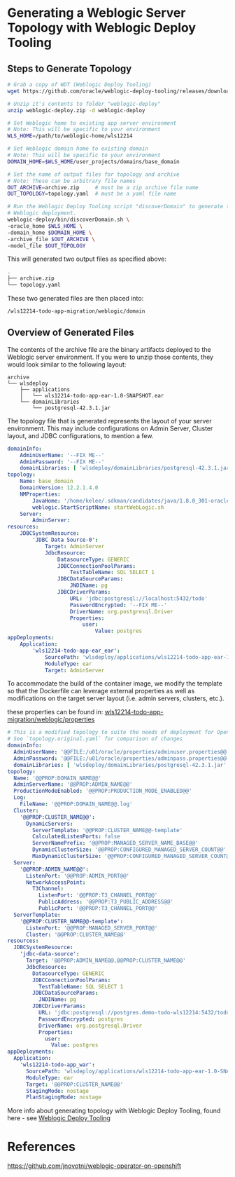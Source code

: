 # Generating a Weblogic Server Topology with Weblogic Deploy Tooling

## Steps to Generate Topology

```bash
# Grab a copy of WDT (Weblogic Deploy Tooling)
wget https://github.com/oracle/weblogic-deploy-tooling/releases/download/release-1.9.12/weblogic-deploy.zip

# Unzip it's contents to folder "weblogic-deploy"
unzip weblogic-deploy.zip -d weblogic-deploy  

# Set Weblogic home to existing app server environment 
# Note: This will be specific to your environment
WLS_HOME=/path/to/weblogic-home/wls12214

# Set Weblogic domain home to existing domain
# Note: This will be specific to your environment
DOMAIN_HOME=$WLS_HOME/user_projects/domains/base_domain

# Set the name of output files for topology and archive
# Note: These can be arbitrary file names
OUT_ARCHIVE=archive.zip     # must be a zip archive file name
OUT_TOPOLOGY=topology.yaml  # must be a yaml file name

# Run the Weblogic Deploy Tooling script "discoverDomain" to generate the topology of your existing
# Weblogic deployment.
weblogic-deploy/bin/discoverDomain.sh \
-oracle_home $WLS_HOME \
-domain_home $DOMAIN_HOME \
-archive_file $OUT_ARCHIVE \
-model_file $OUT_TOPOLOGY
```

This will generated two output files as specified above: 

```bash
.
├── archive.zip
└── topology.yaml
```

These two generated files are then placed into: 

```
/wls12214-todo-app-migration/weblogic/domain
```

## Overview of Generated Files

The contents of the archive file are the binary artifacts deployed to the Weblogic server environment. If you were to unzip those contents, they would look similar to the following layout: 

```
archive
└── wlsdeploy
    ├── applications
    │   └── wls12214-todo-app-ear-1.0-SNAPSHOT.ear
    └── domainLibraries
        └── postgresql-42.3.1.jar
```

The topology file that is generated represents the layout of your server environment. This may include configurations on Admin Server, Cluster layout, and JDBC configurations, to mention a few. 

```yaml
domainInfo:
    AdminUserName: '--FIX ME--'
    AdminPassword: '--FIX ME--'
    domainLibraries: [ 'wlsdeploy/domainLibraries/postgresql-42.3.1.jar' ]
topology:
    Name: base_domain
    DomainVersion: 12.2.1.4.0
    NMProperties:
        JavaHome: '/home/kelee/.sdkman/candidates/java/1.8.0_301-oracle'
        weblogic.StartScriptName: startWebLogic.sh
    Server:
        AdminServer:
resources:
    JDBCSystemResource:
        'JDBC Data Source-0':
            Target: AdminServer
            JdbcResource:
                DatasourceType: GENERIC
                JDBCConnectionPoolParams:
                    TestTableName: SQL SELECT 1
                JDBCDataSourceParams:
                    JNDIName: pg
                JDBCDriverParams:
                    URL: 'jdbc:postgresql://localhost:5432/todo'
                    PasswordEncrypted: '--FIX ME--'
                    DriverName: org.postgresql.Driver
                    Properties:
                        user:
                            Value: postgres
appDeployments:
    Application:
        'wls12214-todo-app-ear_ear':
            SourcePath: 'wlsdeploy/applications/wls12214-todo-app-ear-1.0-SNAPSHOT.ear'
            ModuleType: ear
            Target: AdminServer
```

To accommodate the build of the container image, we modify the template so that the Dockerfile can leverage external properties as well as modifications on the target server layout (i.e. admin servers, clusters, etc.).

these properties can be found in: [wls12214-todo-app-migration/weblogic/properties](../wls12214-todo-app-migration/weblogic/properties)

```yaml
# This is a modified topology to suite the needs of deployment for Openshift.
# See `topology.original.yaml` for comparison of changes
domainInfo:
  AdminUserName: '@@FILE:/u01/oracle/properties/adminuser.properties@@'
  AdminPassword: '@@FILE:/u01/oracle/properties/adminpass.properties@@'
  domainLibraries: [ 'wlsdeploy/domainLibraries/postgresql-42.3.1.jar' ]
topology:
  Name: '@@PROP:DOMAIN_NAME@@'
  AdminServerName: '@@PROP:ADMIN_NAME@@'
  ProductionModeEnabled: '@@PROP:PRODUCTION_MODE_ENABLED@@'
  Log:
    FileName: '@@PROP:DOMAIN_NAME@@.log'
  Cluster:
    '@@PROP:CLUSTER_NAME@@':
      DynamicServers:
        ServerTemplate: '@@PROP:CLUSTER_NAME@@-template'
        CalculatedListenPorts: false
        ServerNamePrefix: '@@PROP:MANAGED_SERVER_NAME_BASE@@'
        DynamicClusterSize: '@@PROP:CONFIGURED_MANAGED_SERVER_COUNT@@'
        MaxDynamicClusterSize: '@@PROP:CONFIGURED_MANAGED_SERVER_COUNT@@'
  Server:
    '@@PROP:ADMIN_NAME@@':
      ListenPort: '@@PROP:ADMIN_PORT@@'
      NetworkAccessPoint:
        T3Channel:
          ListenPort: '@@PROP:T3_CHANNEL_PORT@@'
          PublicAddress: '@@PROP:T3_PUBLIC_ADDRESS@@'
          PublicPort: '@@PROP:T3_CHANNEL_PORT@@'
  ServerTemplate:
    '@@PROP:CLUSTER_NAME@@-template':
      ListenPort: '@@PROP:MANAGED_SERVER_PORT@@'
      Cluster: '@@PROP:CLUSTER_NAME@@'
resources:
  JDBCSystemResource:
    'jdbc-data-source':
      Target: '@@PROP:ADMIN_NAME@@,@@PROP:CLUSTER_NAME@@'
      JdbcResource:
        DatasourceType: GENERIC
        JDBCConnectionPoolParams:
          TestTableName: SQL SELECT 1
        JDBCDataSourceParams:
          JNDIName: pg
        JDBCDriverParams:
          URL: 'jdbc:postgresql://postgres.demo-todo-wls12214:5432/todo'
          PasswordEncrypted: postgres
          DriverName: org.postgresql.Driver
          Properties:
            user:
              Value: postgres
appDeployments:
  Application:
    'wls12214-todo-app_war':
      SourcePath: 'wlsdeploy/applications/wls12214-todo-app-ear-1.0-SNAPSHOT.ear'
      ModuleType: ear
      Target: '@@PROP:CLUSTER_NAME@@'
      StagingMode: nostage
      PlanStagingMode: nostage

```

More info about generating topology with Weblogic Deploy Tooling, found here - see [Weblogic Deploy Tooling](https://oracle.github.io/weblogic-deploy-tooling/) 

# References
https://github.com/jnovotni/weblogic-operator-on-openshift


